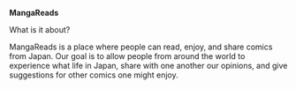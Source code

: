 


**MangaReads**

What is it about?

MangaReads is a place where people can read, enjoy, and share comics from Japan. Our goal
is to allow people from around the world to experience what life in Japan, share
with one another our opinions, and give suggestions for other comics one might enjoy.
